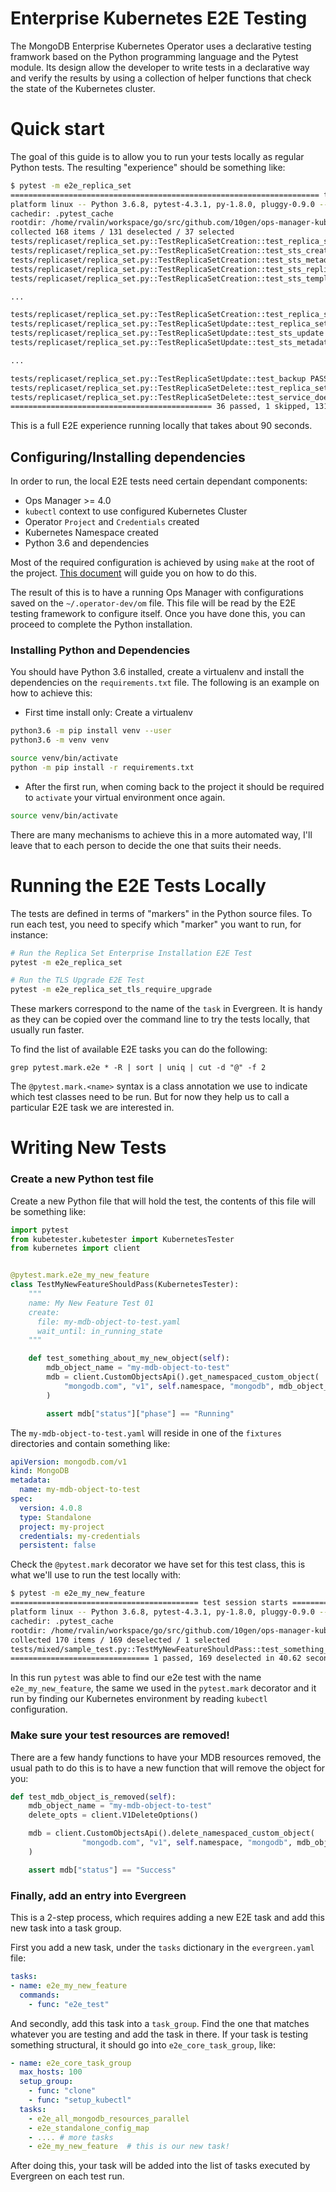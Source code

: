 # Enterprise Kubernetes E2E Testing #

The MongoDB Enterprise Kubernetes Operator uses a declarative testing
framwork based on the Python programming language and the Pytest
module. Its design allow the developer to write tests in a
declarative way and verify the results by using a collection of helper
functions that check the state of the Kubernetes cluster.

# Quick start #

The goal of this guide is to allow you to run your tests locally as
regular Python tests. The resulting "experience" should be something
like:

``` bash
$ pytest -m e2e_replica_set
===================================================================== test session starts ===========================================================
platform linux -- Python 3.6.8, pytest-4.3.1, py-1.8.0, pluggy-0.9.0 -- /home/rvalin/.virtualenvs/operator-tests/bin/python
cachedir: .pytest_cache
rootdir: /home/rvalin/workspace/go/src/github.com/10gen/ops-manager-kubernetes/docker/mongodb-enterprise-tests, inifile: pytest.ini
collected 168 items / 131 deselected / 37 selected
tests/replicaset/replica_set.py::TestReplicaSetCreation::test_replica_set_sts_exists PASSED                                                    [  2%]
tests/replicaset/replica_set.py::TestReplicaSetCreation::test_sts_creation PASSED                                                              [  5%]
tests/replicaset/replica_set.py::TestReplicaSetCreation::test_sts_metadata PASSED                                                              [  8%]
tests/replicaset/replica_set.py::TestReplicaSetCreation::test_sts_replicas PASSED                                                              [ 10%]
tests/replicaset/replica_set.py::TestReplicaSetCreation::test_sts_template PASSED                                                              [ 13%]

...

tests/replicaset/replica_set.py::TestReplicaSetCreation::test_replica_set_was_configured SKIPPED                                               [ 51%]
tests/replicaset/replica_set.py::TestReplicaSetUpdate::test_replica_set_sts_should_exist PASSED                                                [ 54%]
tests/replicaset/replica_set.py::TestReplicaSetUpdate::test_sts_update PASSED                                                                  [ 56%]
tests/replicaset/replica_set.py::TestReplicaSetUpdate::test_sts_metadata PASSED                                                                [ 59%]

...

tests/replicaset/replica_set.py::TestReplicaSetUpdate::test_backup PASSED                                                                      [ 94%]
tests/replicaset/replica_set.py::TestReplicaSetDelete::test_replica_set_sts_doesnt_exist PASSED                                                [ 97%]
tests/replicaset/replica_set.py::TestReplicaSetDelete::test_service_does_not_exist PASSED                                                      [100%]
============================================= 36 passed, 1 skipped, 131 deselected, 10 warnings in 89.47 seconds ====================================

```

This is a full E2E experience running locally that takes about 90
seconds.

## Configuring/Installing dependencies ##

In order to run, the local E2E tests need certain dependant
components:

* Ops Manager >= 4.0
* `kubectl` context to use configured Kubernetes Cluster
* Operator `Project` and `Credentials` created
* Kubernetes Namespace created
* Python 3.6 and dependencies

Most of the required configuration is achieved by using `make` at the
root of the project. [This
document](https://github.com/10gen/ops-manager-kubernetes/blob/master/docs/dev/dev-start-guide.md)
will guide you on how to do this.

The result of this is to have a running Ops Manager with
configurations saved on the `~/.operator-dev/om` file. This file will
be read by the E2E testing framework to configure itself. Once you
have done this, you can proceed to complete the Python installation.

### Installing Python and Dependencies ###

You should have Python 3.6 installed, create a virtualenv and install
the dependencies on the `requirements.txt` file. The following is an
example on how to achieve this:


* First time install only: Create a virtualenv
``` bash
python3.6 -m pip install venv --user
python3.6 -m venv venv

source venv/bin/activate
python -m pip install -r requirements.txt
```

* After the first run, when coming back to the project it should be
required to `activate` your virtual environment once again.
``` bash
source venv/bin/activate
```

There are many mechanisms to achieve this in a more automated way,
I'll leave that to each person to decide the one that suits their needs.

# Running the E2E Tests Locally #


The tests are defined in terms of "markers" in the Python source
files. To run each test, you need to specify which "marker" you want
to run, for instance:

``` bash
# Run the Replica Set Enterprise Installation E2E Test
pytest -m e2e_replica_set

# Run the TLS Upgrade E2E Test
pytest -m e2e_replica_set_tls_require_upgrade
```

These markers correspond to the name of the `task` in Evergreen. It is
handy as they can be copied over the command line to try the tests
locally, that usually run faster.

To find the list of available E2E tasks you can do the following:

    grep pytest.mark.e2e * -R | sort | uniq | cut -d "@" -f 2

The `@pytest.mark.<name>` syntax is a class annotation we use to
indicate which test classes need to be run. But for now they help us
to call a particular E2E task we are interested in.


# Writing New Tests #

### Create a new Python test file ###

Create a new Python file that will hold the test, the contents of this
file will be something like:

``` python
import pytest
from kubetester.kubetester import KubernetesTester
from kubernetes import client


@pytest.mark.e2e_my_new_feature
class TestMyNewFeatureShouldPass(KubernetesTester):
    """
    name: My New Feature Test 01
    create:
      file: my-mdb-object-to-test.yaml
      wait_until: in_running_state
    """

    def test_something_about_my_new_object(self):
        mdb_object_name = "my-mdb-object-to-test"
        mdb = client.CustomObjectsApi().get_namespaced_custom_object(
            "mongodb.com", "v1", self.namespace, "mongodb", mdb_object_name
        )

        assert mdb["status"]["phase"] == "Running"
```

The `my-mdb-object-to-test.yaml` will reside in one of the `fixtures`
directories and contain something like:

``` yaml
apiVersion: mongodb.com/v1
kind: MongoDB
metadata:
  name: my-mdb-object-to-test
spec:
  version: 4.0.8
  type: Standalone
  project: my-project
  credentials: my-credentials
  persistent: false
```

Check the `@pytest.mark` decorator we have set for this test class, this is
what we'll use to run the test locally with:

``` bash
$ pytest -m e2e_my_new_feature
========================================== test session starts ===========================================
platform linux -- Python 3.6.8, pytest-4.3.1, py-1.8.0, pluggy-0.9.0 -- /home/rvalin/.virtualenvs/operator-tests/bin/python
cachedir: .pytest_cache
rootdir: /home/rvalin/workspace/go/src/github.com/10gen/ops-manager-kubernetes/docker/mongodb-enterprise-tests, inifile: pytest.ini
collected 170 items / 169 deselected / 1 selected
tests/mixed/sample_test.py::TestMyNewFeatureShouldPass::test_something_about_my_new_object PASSED  [100%]
=============================== 1 passed, 169 deselected in 40.62 seconds ================================
```

In this run `pytest` was able to find our e2e test with the name
`e2e_my_new_feature`, the same we used in the `pytest.mark` decorator
and it run by finding our Kubernetes environment by reading `kubectl`
configuration.

### Make sure your test resources are removed! ###

There are a few handy functions to have your MDB resources removed,
the usual path to do this is to have a new function that will remove
the object for you:

``` python
def test_mdb_object_is_removed(self):
    mdb_object_name = "my-mdb-object-to-test"
    delete_opts = client.V1DeleteOptions()

    mdb = client.CustomObjectsApi().delete_namespaced_custom_object(
                "mongodb.com", "v1", self.namespace, "mongodb", mdb_object_name, body=delete_opts
    )

    assert mdb["status"] == "Success"
```

### Finally, add an entry into Evergreen ###

This is a 2-step process, which requires adding a new E2E task and add
this new task into a task group.

First you add a new task, under the `tasks` dictionary in the
`evergreen.yaml` file:

``` yaml
tasks:
- name: e2e_my_new_feature
  commands:
    - func: "e2e_test"
```

And secondly, add this task into a `task_group`. Find the one that
matches whatever you are testing and add the task in there. If your
task is testing something structural, it should go into
`e2e_core_task_group`, like:

``` yaml
- name: e2e_core_task_group
  max_hosts: 100
  setup_group:
    - func: "clone"
    - func: "setup_kubectl"
  tasks:
    - e2e_all_mongodb_resources_parallel
    - e2e_standalone_config_map
    - .... # more tasks
    - e2e_my_new_feature  # this is our new task!
```

After doing this, your task will be added into the list of tasks
executed by Evergreen on each test run.
